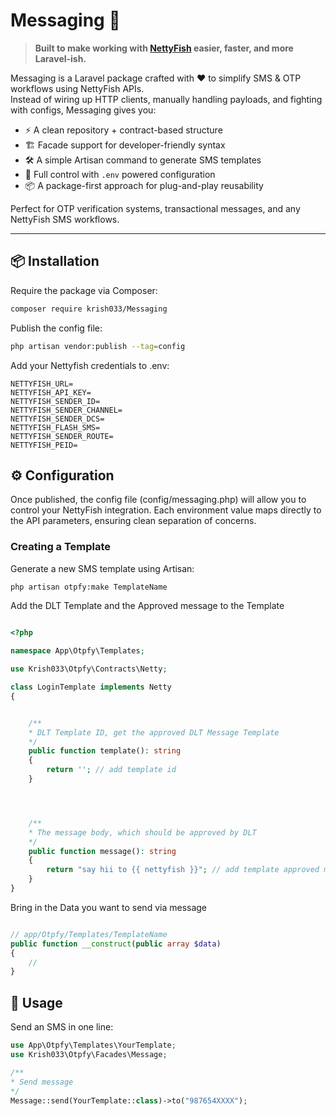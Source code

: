 # Messaging 🚀

> **Built to make working with [NettyFish](https://nettyfish.com/) easier, faster, and more Laravel-ish.**

Messaging is a Laravel package crafted with ❤️ to simplify SMS & OTP workflows using NettyFish APIs.  
Instead of wiring up HTTP clients, manually handling payloads, and fighting with configs, Messaging gives you:

- ⚡ A clean repository + contract-based structure
- 🏗️ Facade support for developer-friendly syntax
- 🛠️ A simple Artisan command to generate SMS templates
- 🔑 Full control with `.env` powered configuration
- 📦 A package-first approach for plug-and-play reusability

Perfect for OTP verification systems, transactional messages, and any NettyFish SMS workflows.

---

## 📦 Installation

Require the package via Composer:

```bash
composer require krish033/Messaging
```

Publish the config file:

```bash
php artisan vendor:publish --tag=config
```

Add your Nettyfish credentials to .env:

```
NETTYFISH_URL=
NETTYFISH_API_KEY=
NETTYFISH_SENDER_ID=
NETTYFISH_SENDER_CHANNEL=
NETTYFISH_SENDER_DCS=
NETTYFISH_FLASH_SMS=
NETTYFISH_SENDER_ROUTE=
NETTYFISH_PEID=
```

## ⚙️ Configuration

Once published, the config file (config/messaging.php) will allow you to control your NettyFish integration.
Each environment value maps directly to the API parameters, ensuring clean separation of concerns.

### Creating a Template

Generate a new SMS template using Artisan:

```bash
php artisan otpfy:make TemplateName
```

Add the DLT Template and the Approved message to the Template

```php

<?php

namespace App\Otpfy\Templates;

use Krish033\Otpfy\Contracts\Netty;

class LoginTemplate implements Netty
{


    /**
    * DLT Template ID, get the approved DLT Message Template
    */
    public function template(): string
    {
        return ''; // add template id
    }




    /**
    * The message body, which should be approved by DLT
    */
    public function message(): string
    {
        return "say hii to {{ nettyfish }}"; // add template approved message
    }
}

```

Bring in the Data you want to send via message

```php

// app/Otpfy/Templates/TemplateName
public function __construct(public array $data)
{
    //
}
```

## 📝 Usage

Send an SMS in one line:

```php
use App\Otpfy\Templates\YourTemplate;
use Krish033\Otpfy\Facades\Message;

/**
* Send message
*/
Message::send(YourTemplate::class)->to("987654XXXX");

```
